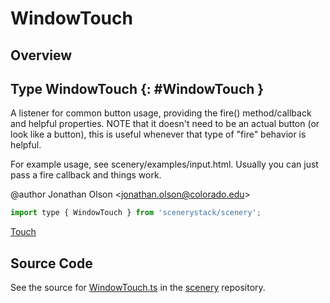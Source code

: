 # WindowTouch

## Overview



## Type WindowTouch {: #WindowTouch }


A listener for common button usage, providing the fire() method/callback and helpful properties. NOTE that it doesn't
need to be an actual button (or look like a button), this is useful whenever that type of "fire" behavior is helpful.

For example usage, see scenery/examples/input.html. Usually you can just pass a fire callback and things work.

@author Jonathan Olson &lt;jonathan.olson@colorado.edu&gt;

```js
import type { WindowTouch } from 'scenerystack/scenery';
```
[Touch](../scenery/Touch.md)



## Source Code

See the source for [WindowTouch.ts](https://github.com/phetsims/scenery/blob/main/js/input/WindowTouch.ts) in the [scenery](https://github.com/phetsims/scenery) repository.
